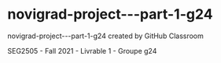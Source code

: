 # novigrad-project---part-1-g24
novigrad-project---part-1-g24 created by GitHub Classroom

SEG2505 - Fall 2021 - Livrable 1 - Groupe g24
